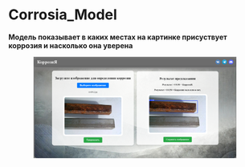 # Corrosia_Model

**Модель показывает в каких местах на картинке присуствует коррозия и насколько она уверена**
<p align="center">
  <img src="images/Screenshot_6.png"  style="display: block; margin: 0 auto; width: 80%;">
</p>
